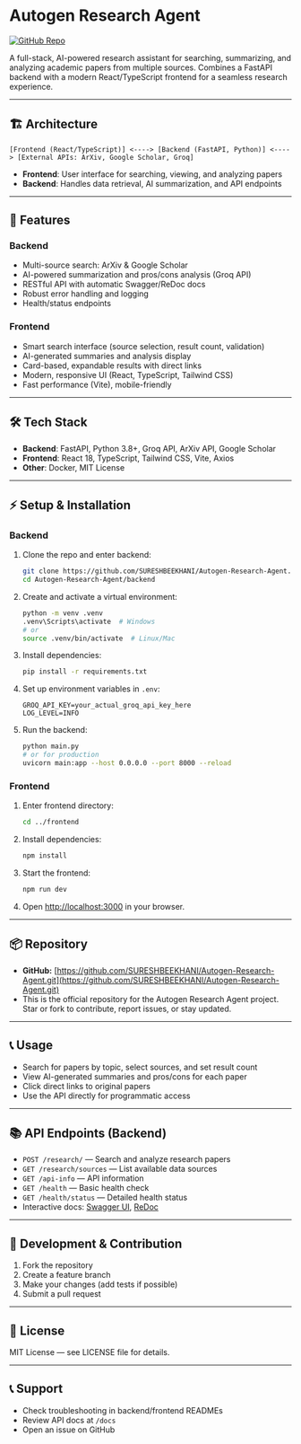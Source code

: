 # Autogen Research Agent

[![GitHub Repo](https://img.shields.io/badge/GitHub-Repository-blue?logo=github)](https://github.com/SURESHBEEKHANI/Autogen-Research-Agent.git)

A full-stack, AI-powered research assistant for searching, summarizing, and analyzing academic papers from multiple sources. Combines a FastAPI backend with a modern React/TypeScript frontend for a seamless research experience.

---

## 🏗️ Architecture

```
[Frontend (React/TypeScript)] <----> [Backend (FastAPI, Python)] <----> [External APIs: ArXiv, Google Scholar, Groq]
```
- **Frontend**: User interface for searching, viewing, and analyzing papers
- **Backend**: Handles data retrieval, AI summarization, and API endpoints

---

## 🚀 Features

### Backend
- Multi-source search: ArXiv & Google Scholar
- AI-powered summarization and pros/cons analysis (Groq API)
- RESTful API with automatic Swagger/ReDoc docs
- Robust error handling and logging
- Health/status endpoints

### Frontend
- Smart search interface (source selection, result count, validation)
- AI-generated summaries and analysis display
- Card-based, expandable results with direct links
- Modern, responsive UI (React, TypeScript, Tailwind CSS)
- Fast performance (Vite), mobile-friendly

---

## 🛠️ Tech Stack
- **Backend**: FastAPI, Python 3.8+, Groq API, ArXiv API, Google Scholar
- **Frontend**: React 18, TypeScript, Tailwind CSS, Vite, Axios
- **Other**: Docker, MIT License

---

## ⚡ Setup & Installation

### Backend
1. Clone the repo and enter backend:
   ```bash
   git clone https://github.com/SURESHBEEKHANI/Autogen-Research-Agent.git
   cd Autogen-Research-Agent/backend
   ```
2. Create and activate a virtual environment:
   ```bash
   python -m venv .venv
   .venv\Scripts\activate  # Windows
   # or
   source .venv/bin/activate  # Linux/Mac
   ```
3. Install dependencies:
   ```bash
   pip install -r requirements.txt
   ```
4. Set up environment variables in `.env`:
   ```env
   GROQ_API_KEY=your_actual_groq_api_key_here
   LOG_LEVEL=INFO
   ```
5. Run the backend:
   ```bash
   python main.py
   # or for production
   uvicorn main:app --host 0.0.0.0 --port 8000 --reload
   ```

### Frontend
1. Enter frontend directory:
   ```bash
   cd ../frontend
   ```
2. Install dependencies:
   ```bash
   npm install
   ```
3. Start the frontend:
   ```bash
   npm run dev
   ```
4. Open [http://localhost:3000](http://localhost:8000/docs) in your browser.

---

## 📦 Repository

- **GitHub:** [https://github.com/SURESHBEEKHANI/Autogen-Research-Agent.git](https://github.com/SURESHBEEKHANI/Autogen-Research-Agent.git)
- This is the official repository for the Autogen Research Agent project. Star or fork to contribute, report issues, or stay updated.

---

## 📞 Usage
- Search for papers by topic, select sources, and set result count
- View AI-generated summaries and pros/cons for each paper
- Click direct links to original papers
- Use the API directly for programmatic access

---

## 📚 API Endpoints (Backend)
- `POST /research/` — Search and analyze research papers
- `GET /research/sources` — List available data sources
- `GET /api-info` — API information
- `GET /health` — Basic health check
- `GET /health/status` — Detailed health status
- Interactive docs: [Swagger UI](http://localhost:8000/docs), [ReDoc](http://localhost:8000/redoc)

---

## 🤝 Development & Contribution
1. Fork the repository
2. Create a feature branch
3. Make your changes (add tests if possible)
4. Submit a pull request

---

## 📄 License
MIT License — see LICENSE file for details.

---

## 📞 Support
- Check troubleshooting in backend/frontend READMEs
- Review API docs at `/docs`
- Open an issue on GitHub
